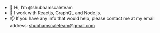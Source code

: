 - 👋 Hi, I’m @shubhamscaleteam
- 👀 I work with Reactjs, GraphQL and Node.js.
- 📫  If you have any info that would help, please contact me at my email address: shubhamscaleteam@gmail.com

<!---
shubhamscaleteam is a ✨ special ✨ repository because its `README.md` (this file) appears on your GitHub profile.
You can click the Preview link to take a look at your changes.
--->
